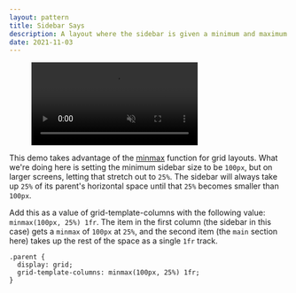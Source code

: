 ```yaml
---
layout: pattern
title: Sidebar Says
description: A layout where the sidebar is given a minimum and maximum safe area size, and the rest of the content fills the available space.
date: 2021-11-03
---
```


<figure class='w-figure'>
  <video controls autoplay loop muted playsinline class='w-screenshot'>
    <source src='https://storage.googleapis.com/web-dev-assets/one-line-layouts/03-sidebar-says.mp4'>
  </video>
</figure>

This demo takes advantage of the [minmax](https://developer.mozilla.org/docs/Web/CSS/minmax) function for grid layouts. What we're doing here is setting the minimum sidebar size to be `100px`, but on larger screens, letting that stretch out to `25%`. The sidebar will always take up `25%` of its parent's horizontal space until that `25%` becomes smaller than `100px`.

Add this as a value of grid-template-columns with the following value:
`minmax(100px, 25%) 1fr`. The item in the first column (the sidebar in this case) gets a `minmax` of `100px` at `25%`, and the second item (the `main` section here) takes up the rest of the space as a single `1fr` track.

```css/2
.parent {
  display: grid;
  grid-template-columns: minmax(100px, 25%) 1fr;
}
```
